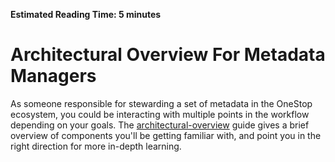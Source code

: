 **Estimated Reading Time: 5 minutes**
# Architectural Overview For Metadata Managers
As someone responsible for stewarding a set of metadata in the OneStop ecosystem, you could be interacting with multiple points in the workflow depending on your goals. The [architectural-overview](/onestop/api/architectural-overview) guide gives a brief overview of components you'll be getting familiar with, and point you in the right direction for more in-depth learning.
